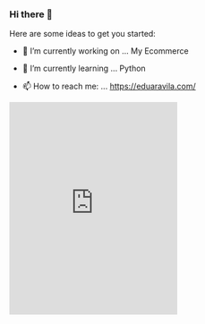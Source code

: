 ### Hi there 👋


Here are some ideas to get you started:

- 🔭 I’m currently working on ... My Ecommerce
- 🌱 I’m currently learning ... Python

- 📫 How to reach me: ... https://eduaravila.com/


<!-- 😊 -->
<pre><iframe src="https://open.spotify.com/embed/track/3td69vL9Py7Ai9wfXYnvji" width="300" height="380" frameborder="0" allowtransparency="true" allow="encrypted-media"></iframe></pre>